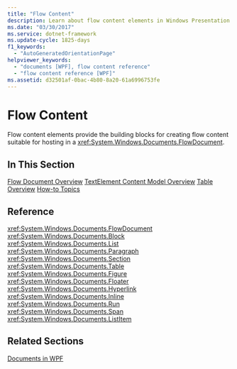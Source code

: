 ```yaml
---
title: "Flow Content"
description: Learn about flow content elements in Windows Presentation Foundation (WPF) applications, which provide the building blocks for creating flow content.
ms.date: "03/30/2017"
ms.service: dotnet-framework
ms.update-cycle: 1825-days
f1_keywords:
  - "AutoGeneratedOrientationPage"
helpviewer_keywords:
  - "documents [WPF], flow content reference"
  - "flow content reference [WPF]"
ms.assetid: d32501af-0bac-4b80-8a20-61a6996753fe
---
```

# Flow Content

Flow content elements provide the building blocks for creating flow content suitable for hosting in a <xref:System.Windows.Documents.FlowDocument>.

## In This Section

[Flow Document Overview](flow-document-overview.md)
[TextElement Content Model Overview](textelement-content-model-overview.md)
[Table Overview](table-overview.md)
[How-to Topics](flow-content-elements-how-to-topics.md)

## Reference

<xref:System.Windows.Documents.FlowDocument>
  <xref:System.Windows.Documents.Block>
  <xref:System.Windows.Documents.List>
  <xref:System.Windows.Documents.Paragraph>
  <xref:System.Windows.Documents.Section>
  <xref:System.Windows.Documents.Table>
  <xref:System.Windows.Documents.Figure>
  <xref:System.Windows.Documents.Floater>
  <xref:System.Windows.Documents.Hyperlink>
  <xref:System.Windows.Documents.Inline>
  <xref:System.Windows.Documents.Run>
  <xref:System.Windows.Documents.Span>
  <xref:System.Windows.Documents.ListItem>

## Related Sections

[Documents in WPF](documents-in-wpf.md)

